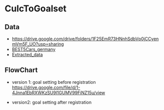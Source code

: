 # CulcToGoalset

## Data
- https://drive.google.com/drive/folders/1F25EmR73HNnhSdbVp0jCCyenmVm5F_UO?usp=sharing
- [BEST5Cars_germany](https://drive.google.com/file/d/1jJN30UYRVMkKLPNyoSrhrQnpL51ALcms/view?usp=sharing)
- [Extracted_data](https://drive.google.com/file/d/1d2iec1CPz-s5WyP1WrGVXZjcCjccTp8y/view?usp=sharing)

## FlowChart

- version 1: goal setting before registration
https://drive.google.com/file/d/1-4Jnna1EbRXWKzSU9l1GUMV99FiNZ15u/view

- version2: goal setting after registration 

